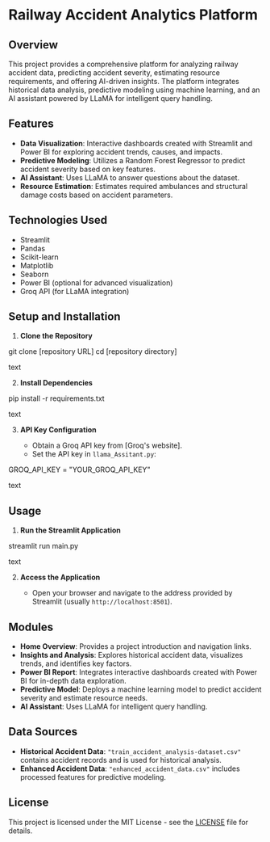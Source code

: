 # Railway Accident Analytics Platform

## Overview

This project provides a comprehensive platform for analyzing railway accident data, predicting accident severity, estimating resource requirements, and offering AI-driven insights. The platform integrates historical data analysis, predictive modeling using machine learning, and an AI assistant powered by LLaMA for intelligent query handling.

## Features

-   **Data Visualization**: Interactive dashboards created with Streamlit and Power BI for exploring accident trends, causes, and impacts.
-   **Predictive Modeling**: Utilizes a Random Forest Regressor to predict accident severity based on key features.
-   **AI Assistant**: Uses LLaMA to answer questions about the dataset.
-   **Resource Estimation**: Estimates required ambulances and structural damage costs based on accident parameters.

## Technologies Used

-   Streamlit
-   Pandas
-   Scikit-learn
-   Matplotlib
-   Seaborn
-   Power BI (optional for advanced visualization)
-   Groq API (for LLaMA integration)

## Setup and Installation

1.  **Clone the Repository**

git clone [repository URL]
cd [repository directory]

text

2.  **Install Dependencies**

pip install -r requirements.txt

text

3.  **API Key Configuration**

    -   Obtain a Groq API key from [Groq's website].
    -   Set the API key in `llama_Assitant.py`:

GROQ_API_KEY = "YOUR_GROQ_API_KEY"

text

## Usage

1.  **Run the Streamlit Application**

streamlit run main.py

text

2.  **Access the Application**

    -   Open your browser and navigate to the address provided by Streamlit (usually `http://localhost:8501`).

## Modules

-   **Home Overview**: Provides a project introduction and navigation links.
-   **Insights and Analysis**: Explores historical accident data, visualizes trends, and identifies key factors.
-   **Power BI Report**: Integrates interactive dashboards created with Power BI for in-depth data exploration.
-   **Predictive Model**: Deploys a machine learning model to predict accident severity and estimate resource needs.
-   **AI Assistant**: Uses LLaMA for intelligent query handling.

## Data Sources

-   **Historical Accident Data**: `"train_accident_analysis-dataset.csv"` contains accident records and is used for historical analysis.
-   **Enhanced Accident Data**: `"enhanced_accident_data.csv"` includes processed features for predictive modeling.


## License
This project is licensed under the MIT License - see the [LICENSE](LICENSE) file for details.

